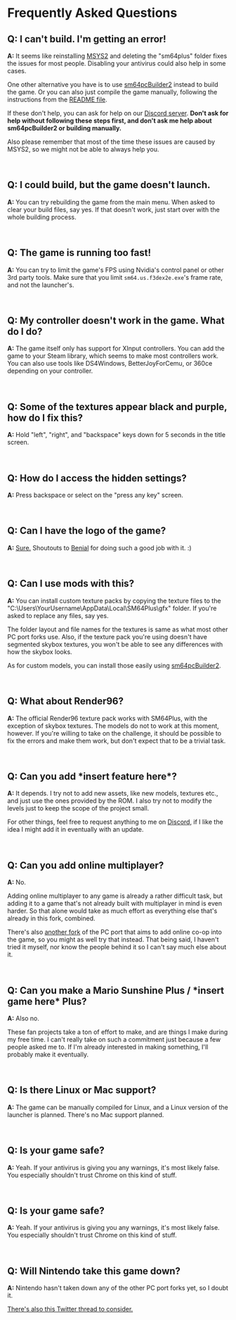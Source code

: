 # Frequently Asked Questions

## **Q:** I can't build. I'm getting an error!

**A:** It seems like reinstalling [MSYS2](https://www.msys2.org/) and deleting the "sm64plus" folder fixes the issues for most people. Disabling your antivirus could also help in some cases.

One other alternative you have is to use [sm64pcBuilder2](https://sm64pc.info/sm64pcbuilder2/) instead to build the game. Or you can also just compile the game manually, following the instructions from the [README file](https://github.com/MorsGames/sm64plus/blob/master/README.md).

If these don't help, you can ask for help on our [Discord server](http://discord.mors-games.com/). **Don't ask for help without following these steps first, and don't ask me help about sm64pcBuilder2 or building manually.**

Also please remember that most of the time these issues are caused by MSYS2, so we might not be able to always help you.

<br>

## **Q:** I could build, but the game doesn't launch.

**A:** You can try rebuilding the game from the main menu. When asked to clear your build files, say yes. If that doesn't work, just start over with the whole building process.

<br>

## **Q:** The game is running too fast!

**A:** You can try to limit the game's FPS using Nvidia's control panel or other 3rd party tools. Make sure that you limit `sm64.us.f3dex2e.exe`'s frame rate, and not the launcher's.

<br>

## **Q:** My controller doesn't work in the game. What do I do?

**A:** The game itself only has support for XInput controllers. You can add the game to your Steam library, which seems to make most controllers work. You can also use tools like DS4Windows, BetterJoyForCemu, or 360ce depending on your controller.

<br>

## **Q:** Some of the textures appear black and purple, how do I fix this?

**A:** Hold "left", "right", and "backspace" keys down for 5 seconds in the title screen.

<br>

## **Q:** How do I access the hidden settings?

**A:** Press backspace or select on the "press any key" screen.

<br>

## **Q:** Can I have the logo of the game?

**A:** [Sure.](https://cdn.discordapp.com/attachments/828684639618203688/828756298643931176/sm64plus-centred.png) Shoutouts to [Benial](https://twitter.com/Benial17) for doing such a good job with it. :)

<br>

## **Q:** Can I use mods with this? 

**A:** You can install custom texture packs by copying the texture files to the "C:\Users\YourUsername\AppData\Local\SM64Plus\gfx" folder. If you're asked to replace any files, say yes.

The folder layout and file names for the textures is same as what most other PC port forks use. Also, if the texture pack you're using doesn't have segmented skybox textures, you won't be able to see any differences with how the skybox looks.

As for custom models, you can install those easily using [sm64pcBuilder2](https://sm64pc.info/sm64pcbuilder2/).

<br>

## **Q:** What about Render96?

**A:** The official Render96 texture pack works with SM64Plus, with the exception of skybox textures. The models do not to work at this moment, however. If you're willing to take on the challenge, it should be possible to fix the errors and make them work, but don't expect that to be a trivial task.

<br>

## **Q:** Can you add *insert feature here\*?

**A:** It depends. I try not to add new assets, like new models, textures etc., and just use the ones provided by the ROM. I also try not to modify the levels just to keep the scope of the project small.

For other things, feel free to request anything to me on [Discord](http://discord.mors-games.com/), if I like the idea I might add it in eventually with an update.

<br>

## **Q:** Can you add online multiplayer?

**A:** No.

Adding online multiplayer to any game is already a rather difficult task, but adding it to a game that's not already built with multiplayer in mind is even harder. So that alone would take as much effort as everything else that's already in this fork, combined.

There's also [another fork](https://github.com/djoslin0/sm64ex-coop) of the PC port that aims to add online co-op into the game, so you might as well try that instead. That being said, I haven't tried it myself, nor know the people behind it so I can't say much else about it.

<br>

## **Q:** Can you make a Mario Sunshine Plus / *insert game here\* Plus?

**A:** Also no.

These fan projects take a ton of effort to make, and are things I make during my free time. I can't really take on such a commitment just because a few people asked me to. If I'm already interested in making something, I'll probably make it eventually.

<br>

## **Q:** Is there Linux or Mac support?

**A:** The game can be manually compiled for Linux, and a Linux version of the launcher is planned. There's no Mac support planned.

<br>

## **Q:** Is your game safe?

**A:** Yeah. If your antivirus is giving you any warnings, it's most likely false. You especially shouldn't trust Chrome on this kind of stuff.

<br>

## **Q:** Is your game safe?

**A:** Yeah. If your antivirus is giving you any warnings, it's most likely false. You especially shouldn't trust Chrome on this kind of stuff.

<br>

## **Q:** Will Nintendo take this game down?

**A:** Nintendo hasn't taken down any of the other PC port forks yet, so I doubt it.

[There's also this Twitter thread to consider.](https://twitter.com/OfficialMFGG/status/1121019925521489920)